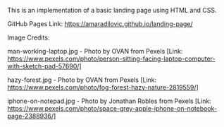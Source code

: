 This is an implementation of a basic landing page using HTML and CSS.

GitHub Pages Link:
https://amaradilovic.github.io/landing-page/

Image Credits:

man-working-laptop.jpg - Photo by OVAN from Pexels
[Link: https://www.pexels.com/photo/person-sitting-facing-laptop-computer-with-sketch-pad-57690/]

hazy-forest.jpg - Photo by OVAN from Pexels
[Link: https://www.pexels.com/photo/fog-forest-hazy-nature-2819559/]

iphone-on-notepad.jpg - Photo by Jonathan Robles from Pexels
[Link: https://www.pexels.com/photo/space-grey-apple-iphone-on-notebook-page-2388936/]